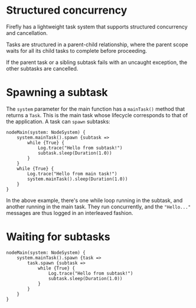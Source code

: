 # Structured concurrency

Firefly has a lightweight task system that supports structured concurrency and cancellation. 

Tasks are structured in a parent-child relationship, where the parent scope waits for all its child tasks to complete before proceeding.

If the parent task or a sibling subtask fails with an uncaught exception, the other subtasks are cancelled.


# Spawning a subtask

The `system` parameter for the main function has a `mainTask()` method that returns a `Task`.
This is the main task whose lifecycle corresponds to that of the application.
A task can `spawn` subtasks:

```firefly
nodeMain(system: NodeSystem) {
    system.mainTask().spawn {subtask =>
        while {True} {
            Log.trace("Hello from subtask!")
            subtask.sleep(Duration(1.0))
        }
    }
    while {True} {
        Log.trace("Hello from main task!")
        system.mainTask().sleep(Duration(1.0))
    }
}
```

In the above example, there's one while loop running in the subtask, and another running in the main task.
They run concurrently, and the `"Hello..."` messages are thus logged in an interleaved fashion.


# Waiting for subtasks

```firefly
nodeMain(system: NodeSystem) {
    system.mainTask().spawn {task =>
        task.spawn {subtask =>
            while {True} {
                Log.trace("Hello from subtask!")
                subtask.sleep(Duration(1.0))
            }
        }
    }
}
```
